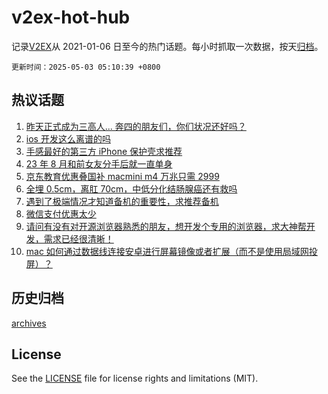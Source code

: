 # v2ex-hot-hub

 记录[V2EX](https://www.v2ex.com/)从 2021-01-06 日至今的热门话题。每小时抓取一次数据，按天[归档](archives)。

`更新时间：2025-05-03 05:10:39 +0800`

## 热议话题

1. [昨天正式成为三高人... 奔四的朋友们，你们状况还好吗？](https://www.v2ex.com/t/1129363)
1. [ios 开发这么离谱的吗](https://www.v2ex.com/t/1129398)
1. [手感最好的第三方 iPhone 保护壳求推荐](https://www.v2ex.com/t/1129365)
1. [23 年 8 月和前女友分手后就一直单身](https://www.v2ex.com/t/1129420)
1. [京东教育优惠叠国补 macmini m4 万兆只需 2999](https://www.v2ex.com/t/1129386)
1. [全埋 0.5cm，离肛 70cm，中低分化结肠腺癌还有救吗](https://www.v2ex.com/t/1129382)
1. [遇到了极端情况才知道备机的重要性，求推荐备机](https://www.v2ex.com/t/1129429)
1. [微信支付优惠太少](https://www.v2ex.com/t/1129415)
1. [请问有没有对开源浏览器熟悉的朋友，想开发个专用的浏览器，求大神帮开发，需求已经很清晰！](https://www.v2ex.com/t/1129402)
1. [mac 如何通过数据线连接安卓进行屏幕镜像或者扩展（而不是使用局域网投屏）？](https://www.v2ex.com/t/1129373)

## 历史归档

[archives](archives)

## License

See the [LICENSE](LICENSE) file for license rights and limitations (MIT).
